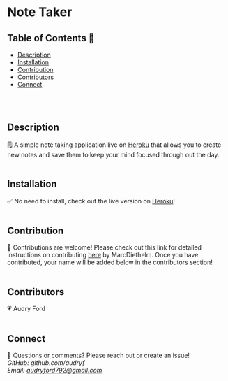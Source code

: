 # Note Taker

## Table of Contents  👀<br>
- [Description](#description)
- [Installation](#installation)
- [Contribution](#contribution)
- [Contributors](#contributors)
- [Connect](#connect)
<br>
<br>

## Description
🗒
A simple note taking application live on [Heroku](https://sheltered-caverns-57113.herokuapp.com/) that allows you to create new notes and save them to keep your mind focused through out the day.
<br>
<br>

## Installation
✅
No need to install, check out the live version on [Heroku](https://sheltered-caverns-57113.herokuapp.com/)!
<br>
<br>
## Contribution
👥
Contributions are welcome! Please check out this link for detailed instructions on contributing [here](https://github.com/MarcDiethelm/contributing/blob/master/README.md) by MarcDiethelm. Once you have contributed, your name will be added below in the contributors section!
<br>
<br>
## Contributors
💗
Audry Ford 
<br>
<br>

## Connect
📧
Questions or comments? Please reach out or create an issue!
<br>
*GitHub: github.com/audryf*<br>
*Email: audryford792@gmail.com*
